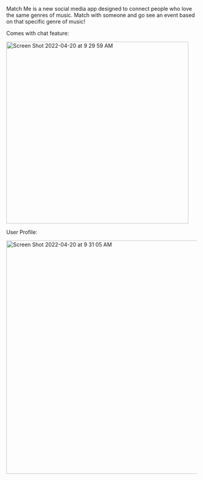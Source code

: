 Match Me is a new social media app designed to connect people who love the same genres of music.
Match with someone and go see an event based on that specific genre of music!

Comes with chat feature:

<img width="482" alt="Screen Shot 2022-04-20 at 9 29 59 AM" src="https://user-images.githubusercontent.com/89861879/164278875-ce7a2af9-38ae-4280-9b4c-90a2ee910e97.png">


User Profile:

<img width="618" alt="Screen Shot 2022-04-20 at 9 31 05 AM" src="https://user-images.githubusercontent.com/89861879/164279076-b5eb4f3f-a8c7-49c2-b485-98dfdb71f17a.png">


